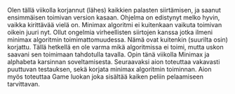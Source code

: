 Olen tällä viikolla korjannut (lähes) kaikkien palasten siirtämisen, ja saanut ensimmäisen toimivan version kasaan. Ohjelma on edistynyt melko hyvin, vaikka kirittävää vielä on. Minimax algoritmi ei kuitenkaan vaikuta toimivan oikein juuri nyt. Ollut ongelmia virheellisten siirtojen kanssa jotka ilmeni minimax algoritmin toimimattomuudessa. Nämä ovat kuitenkin (suurilta osin) korjattu. Tällä hetkellä en ole varma mikä algoritmissa ei toimi, mutta uskon saavani sen toimimaan tahdotulla tavalla. Opin tänä viikolla Minimax ja alphabeta karsinnan soveltamisesta. Seuraavaksi aion toteuttaa vakavasti puuttuvan testauksen, sekä korjata minimax algoritmin toiminnan. Aion myös toteuttaa Game luokan joka sisältää kaiken peliin pelaamiseen tarvittavan.